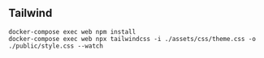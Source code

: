 Tailwind
------------

```
docker-compose exec web npm install
docker-compose exec web npx tailwindcss -i ./assets/css/theme.css -o ./public/style.css --watch
```
